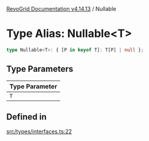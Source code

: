 [RevoGrid Documentation v4.14.13](README.md) / Nullable

# Type Alias: Nullable\<T\>

```ts
type Nullable<T>: { [P in keyof T]: T[P] | null };
```

## Type Parameters

| Type Parameter |
| ------ |
| `T` |

## Defined in

[src/types/interfaces.ts:22](https://github.com/revolist/revogrid/blob/4eff1607ca8ee7d75f31750c713182488767268a/src/types/interfaces.ts#L22)
